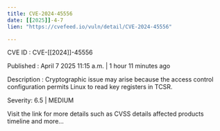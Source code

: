 ```yaml
---
title: CVE-2024-45556
date: [[2025]]-4-7
lien: "https://cvefeed.io/vuln/detail/CVE-2024-45556"

---
```


CVE ID : CVE-[[2024]]-45556

Published :  April 7
2025
11:15 a.m. | 1 hour
11 minutes ago

Description : Cryptographic issue may arise because the access control configuration permits Linux to read key registers in TCSR.

Severity: 6.5 | MEDIUM

Visit the link for more details
such as CVSS details
affected products
timeline
and more...
